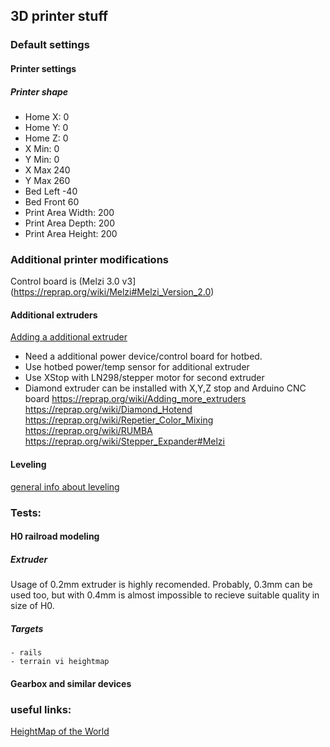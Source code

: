 ## 3D printer stuff

### Default settings

#### Printer settings

##### Printer shape

 - Home X: 0
 - Home Y: 0
 - Home Z: 0
 - X Min: 0
 - Y Min: 0
 - X Max 240
 - Y Max 260
 - Bed Left -40
 - Bed Front 60
 - Print Area Width: 200
 - Print Area Depth: 200
 - Print Area Height: 200


### Additional printer modifications

Control board is (Melzi 3.0 v3](https://reprap.org/wiki/Melzi#Melzi_Version_2.0)

####  Additional extruders

 [Adding a additional extruder](https://www.instructables.com/id/Adding-More-Extruders-to-Any-3d-Printer)
 
 - Need a additional power device/control board for hotbed.
 - Use hotbed power/temp sensor for additional extruder
 - Use XStop with LN298/stepper motor for second extruder
 - Diamond extruder can be installed with X,Y,Z stop and Arduino CNC board
 https://reprap.org/wiki/Adding_more_extruders
 https://reprap.org/wiki/Diamond_Hotend
 https://reprap.org/wiki/Repetier_Color_Mixing
 https://reprap.org/wiki/RUMBA
 https://reprap.org/wiki/Stepper_Expander#Melzi
 
#### Leveling

 [general info about leveling](https://www.youtube.com/watch?v=EcGFLwj0pnA)

### Tests:

#### H0 railroad modeling

##### Extruder

Usage of 0.2mm extruder	is highly recomended. Probably, 0.3mm can be used too, but with 0.4mm is almost impossible to recieve suitable quality in size of H0.

##### Targets

	- rails
	- terrain vi heightmap
		
		
#### Gearbox and similar devices
	
### useful links:

[HeightMap of the World](https://tangrams.github.io/heightmapper/#13.024/58.1857/42.1900)
